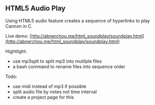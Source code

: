 HTML5 Audio Play
--------------------

Using HTML5 audio feature creates a sequence of hyperlinks to play Cannon in C.

Live demo: [http://abnerchou.me/html_soundplay/soundplay.html](http://abnerchou.me/html_soundplay/soundplay.html)

Hightlight:
* use mp3splt to split mp3 into mutilple files
* a bash command to rename files into sequence order

Todo:
* use midi instead of mp3 if possible
* split audio file by notes not time interval
* create a project page for this
